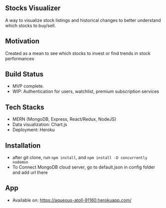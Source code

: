 ## Stocks Visualizer
A way to visualize stock listings and historical changes to better understand which stocks to buy/sell.

## Motivation 
Created as a mean to see which stocks to invest or find trends in stock performances

## Build Status 
* MVP complete. 
* WIP: Authentication for users, watchlist, premium subscription services

## Tech Stacks
* MERN (MongoDB, Express, React/Redux, NodeJS)
* Data visualization: Chart.js
* Deployment: Heroku

## Installation 
* after git clone, run ```npm install```, and ```npm install -D concurrently nodemon```
* To Connect MongoDB cloud server, go to default.json in config folder and add url there

## App
* Available on: https://aqueous-atoll-91160.herokuapp.com/
